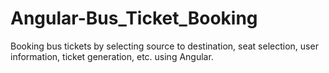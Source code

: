 # Angular-Bus_Ticket_Booking
Booking bus tickets by selecting source to destination, seat selection, user information, ticket generation, etc. using Angular.
